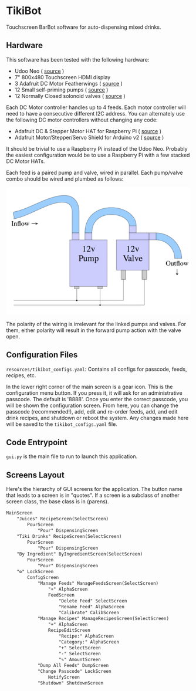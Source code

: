 TikiBot
=======
Touchscreen BarBot software for auto-dispensing mixed drinks.


Hardware
--------
This software has been tested with the following hardware:

- Udoo Neo ( [source](https://www.udoo.org) )
- 7" 800x480 Touchscreen HDMI display
- 3 Adafruit DC Motor Featherwings ( [source](https://www.adafruit.com/product/2927) )
- 12 Small self-priming pumps ( [source](http://www.trossenrobotics.com/robotgeek-pump-small) )
- 12 Normally Closed solonoid valves ( [source](https://www.amazon.com/dp/B007D1U64E/ref=cm_sw_r_tw_dp_x_qDVWzbPCEW4K5) )

Each DC Motor controller handles up to 4 feeds.  Each motor controller will
need to have a consecutive different I2C address. You can alternately use
the following DC motor controllers without changing any code:

- Adafruit DC & Stepper Motor HAT for Raspberry Pi ( [source](https://www.adafruit.com/product/2348) )
- Adafruit Motor/Stepper/Servo Shield for Arduino v2 ( [source](https://www.adafruit.com/product/1438) )

It should be trivial to use a Raspberry Pi instead of the Udoo Neo.
Probably the easiest configuration would be to use a Raspberry Pi
with a few stacked DC Motor HATs.

Each feed is a paired pump and valve, wired in parallel.
Each pump/valve combo should be wired and plumbed as follows:

![Pump/Valve wiring](imgsrcs/PumpValveWiring.png)

The polarity of the wiring is irrelevant for the linked pumps and
valves.  For them, either polarity will result in the forward pump
action with the valve open.


Configuration Files
-------------------
`resources/tikibot_configs.yaml`: Contains all configs for passcode,
feeds, recipes, etc.

In the lower right corner of the main screen is a gear icon.  This is
the configuration menu button. If you press it, it will ask for an
administrative passcode.  The default is '8888'.  Once you enter the
correct passcode, you will be shown the configuration screen.  From
here, you can change the passcode (recommended!), add, edit and re-order
feeds, add, and edit drink recipes, and shutdown or reboot the system.
Any changes made here will be saved to the `tikibot_configs.yaml` file.


Code Entrypoint
---------------
`gui.py` is the main file to run to launch this application.


Screens Layout
--------------
Here's the hierarchy of GUI screens for the application.  The button
name that leads to a screen is in "quotes".  If a screen is a
subclass of another screen class, the base class is in (parens).

    MainScreen
        "Juices" RecipeScreen(SelectScreen)
            PourScreen
                "Pour" DispensingScreen
        "Tiki Drinks" RecipeScreen(SelectScreen)
            PourScreen
                "Pour" DispensingScreen
        "By Ingredient" ByIngredientScreen(SelectScreen)
            PourScreen
                "Pour" DispensingScreen
        "⚙" LockScreen
            ConfigScreen
                "Manage Feeds" ManageFeedsScreen(SelectScreen)
                    "+" AlphaScreen
                    FeedScreen
                        "Delete Feed" SelectScreen
                        "Rename Feed" AlphaScreen
                        "Calibrate" CalibScreen
                "Manage Recipes" ManageRecipesScreen(SelectScreen)
                    "+" AlphaScreen
                    RecipeEditScreen
                        "Recipe:" AlphaScreen
                        "Category:" AlphaScreen
                        "+" SelectScreen
                        "-" SelectScreen
                        "✎" AmountScreen
                "Dump All Feeds" DumpScreen
                "Change Passcode" LockScreen
                    NotifyScreen
                "Shutdown" ShutdownScreen

